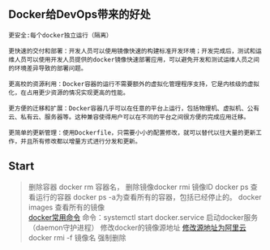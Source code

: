 ## Docker给DevOps带来的好处

    更安全:每个docker独立运行（隔离）
    
    更快速的交付和部署：开发人员可以使用镜像快速的构建标准开发环境；开发完成后，测试和运维人员可以使用开发人员提供的docker镜像快速部署应用，可以避免开发和测试运维人员之间的环境差异导致的部署问题。

    更高校的资源利用：Docker容器的运行不需要额外的虚拟化管理程序支持，它是内核级的虚拟化，在占用更少资源的情况实现更高的性能。

    更方便的迁移和扩展：Docker容器几乎可以在任意的平台上运行，包括物理机、虚拟机、公有云、私有云、服务器等。这种兼容使得用户可以在不同的平台之间很方便的完成应用迁移。

    更简单的更新管理：使用Dockerfile，只需要小小的配置修改，就可以替代以往大量的更新工作，并且所有修改都以增量方式进行分发和更新。
    
## Start

>   删除容器 docker rm 容器名， 删除镜像docker rmi 镜像ID
    docker ps 查看运行的容器 docker ps -a为查看所有的容器，包括已经停止的。 docker images 查看所有的镜像   
    [docker常用命令](http://blog.csdn.net/wsscy2004/article/details/25878363)
    命令：systemctl start docker.service 启动docker服务（daemon守护进程）
    修改docker的镜像源地址 [修改源地址为阿里云](https://www.zhihu.com/question/55135855)
    docker rmi -f 镜像名 强制删除
